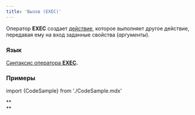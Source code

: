 ```yaml
---
title: 'Вызов (EXEC)'
---
```


Оператор **EXEC** создает [действие](Действия.md), которое выполняет другое действие, передавая ему на вход заданные свойства (*аргументы*).

### Язык

[Cинтаксис оператора **EXEC**](Оператор_EXEC.md)**.**

### Примеры

import {CodeSample} from './CodeSample.mdx'

<CodeSample url="https://documentation.lsfusion.org/sample?file=ActionSample&block=exec"/>

**  
**

 
